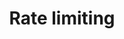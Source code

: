 ---
layout: topic
title: Rate limiting
permalink: /design/topics/rate-limiting
data:
  items:
    - references:
        - name: Resource/rate limits and paging
          url: 'https://developer.atlassian.com/display/HOME/Atlassian+REST+API+policy#AtlassianRESTAPIpolicy-Resource/ratelimitsandpaging'
      _embedded:
        guideline:
          id: atlassian-rest-api-policy
          title: Atlassian REST API Policy
          type: website
          url: 'https://developer.atlassian.com/display/HOME/Atlassian+REST+API+policy'
          company: Atlassian
          companyLogoUrl: /media/logos/atlassian.png
          companyUrl: 'https://developer.atlassian.com/'
          date: 2015-01-15T00:00:00.000Z
          reviewDate: 2016-09-01T00:00:00.000Z
          _links:
            self:
              href: /design/guidelines/atlassian-rest-api-policy
            guidelineTopics:
              href: /design/guidelines/atlassian-rest-api-policy/topics
      _links:
        guideline:
          href: /design/guidelines/atlassian-rest-api-policy
    - references:
        - name: Show rate limit status
          url: 'https://geemus.gitbooks.io/http-api-design/content/en/responses/show-rate-limit-status.html'
      _embedded:
        guideline:
          id: heroku-http-api-design-guide
          title: HTTP API Design Guide
          type: gitbook
          url: 'https://geemus.gitbooks.io/http-api-design/content/en/'
          company: Heroku
          companyLogoUrl: /media/logos/heroku.png
          companyUrl: 'https://devcenter.heroku.com/articles/platform-api-reference'
          date: 2016-07-05T00:00:00.000Z
          reviewDate: 2016-08-31T00:00:00.000Z
          _links:
            self:
              href: /design/guidelines/heroku-http-api-design-guide
            guidelineTopics:
              href: /design/guidelines/heroku-http-api-design-guide/topics
      _links:
        guideline:
          href: /design/guidelines/heroku-http-api-design-guide
  _embedded:
    topic:
      id: rate-limiting
      name: Rate limiting
      description: !<tag:yaml.org,2002:js/undefined> ''
      _links:
        self:
          href: /design/topics/rate-limiting
        topicGuidelines:
          href: /design/topics/rate-limiting/guidelines
  _links:
    self:
      href: /design/topics/rate-limiting/guidelines
    topic:
      href: /design/topics/rate-limiting
---
